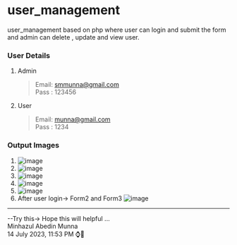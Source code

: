 # user_management
user_management based on php where user can login and submit the form and admin can delete , update and view user.
### User Details
1. Admin
   >Email: smmunna@gmail.com  <br>
   >Pass : 123456  <br>
2. User
   >Email: munna@gmail.com  <br>
   >Pass : 1234  <br>

### Output Images
1. ![image](https://github.com/smmunna/user_management/assets/64527538/6effecd1-2208-4fee-8b8f-4b83de84e427)
2. ![image](https://github.com/smmunna/user_management/assets/64527538/eb05886c-8b0a-4905-9516-9ab4ea0be017)
3. ![image](https://github.com/smmunna/user_management/assets/64527538/8363770c-ddae-4a7c-8eb9-4699da14b7c1)
4. ![image](https://github.com/smmunna/user_management/assets/64527538/3c66f133-c15f-464c-bf37-70d43aa066b6)
5. ![image](https://github.com/smmunna/user_management/assets/64527538/44eab88f-e07a-4c22-99fa-6a2de766e70d)
6. After user login-> Form2 and Form3 ![image](https://github.com/smmunna/user_management/assets/64527538/68dec5ef-18f4-484f-8e83-596b9ade33e6)









<hr>
--Try this-> Hope this will helpful ... <br>
Minhazul Abedin Munna  <br>
14 July 2023, 11:53 PM ⌚🎇
